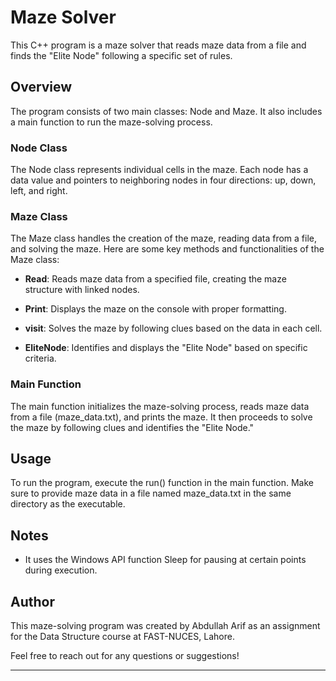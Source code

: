 # Maze Solver

This C++ program is a maze solver that reads maze data from a file and finds the "Elite Node" following a specific set of rules.

## Overview

The program consists of two main classes: Node and Maze. It also includes a main function to run the maze-solving process.

### Node Class

The Node class represents individual cells in the maze. Each node has a data value and pointers to neighboring nodes in four directions: up, down, left, and right.

### Maze Class

The Maze class handles the creation of the maze, reading data from a file, and solving the maze. Here are some key methods and functionalities of the Maze class:

- **Read**: Reads maze data from a specified file, creating the maze structure with linked nodes.

- **Print**: Displays the maze on the console with proper formatting.

- **visit**: Solves the maze by following clues based on the data in each cell.

- **EliteNode**: Identifies and displays the "Elite Node" based on specific criteria.

### Main Function

The main function initializes the maze-solving process, reads maze data from a file (maze_data.txt), and prints the maze. It then proceeds to solve the maze by following clues and identifies the "Elite Node."

## Usage

To run the program, execute the run() function in the main function. Make sure to provide maze data in a file named maze_data.txt in the same directory as the executable.

## Notes

- It uses the Windows API function Sleep for pausing at certain points during execution.

## Author

This maze-solving program was created by Abdullah Arif as an assignment for the Data Structure course at FAST-NUCES, Lahore.

Feel free to reach out for any questions or suggestions!

---
